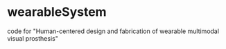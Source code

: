 # wearableSystem
 code for "Human-centered design and fabrication of wearable multimodal visual prosthesis"
